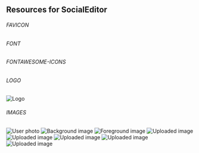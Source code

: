 ## Resources for SocialEditor

###### FAVICON

<link rel="icon" type="image/png" href="https://bytegrad.com/course-assets/css/1/favicon.png">

###### FONT

<link rel="stylesheet" href="https://cdnjs.cloudflare.com/ajax/libs/lato-font/3.0.0/css/lato-font.min.css" integrity="sha512-rSWTr6dChYCbhpHaT1hg2tf4re2jUxBWTuZbujxKg96+T87KQJriMzBzW5aqcb8jmzBhhNSx4XYGA6/Y+ok1vQ==" crossorigin="anonymous" />

###### FONTAWESOME-ICONS

<link rel="stylesheet" href="https://cdnjs.cloudflare.com/ajax/libs/font-awesome/5.15.1/css/all.min.css" integrity="sha512-+4zCK9k+qNFUR5X+cKL9EIR+ZOhtIloNl9GIKS57V1MyNsYpYcUrUeQc9vNfzsWfV28IaLL3i96P9sdNyeRssA==" crossorigin="anonymous">

###### LOGO

<img class="logo" src="https://bytegrad.com/course-assets/css/1/logo.svg" alt="Logo">

###### IMAGES

<img class="dd-toggle__img" src="https://images.unsplash.com/photo-1614247484197-9c6164bb532f?ixid=MXwxMjA3fDB8MHxwaG90by1wYWdlfHx8fGVufDB8fHw%3D&ixlib=rb-1.2.1&fit=crop&w=60&q=100" alt="User photo">

<img class="canvas__bg-img" src="https://images.unsplash.com/photo-1615887023516-9b6bcd559e87?ixid=MXwxMjA3fDB8MHxwaG90by1wYWdlfHx8fGVufDB8fHw%3D&ixlib=rb-1.2.1&fit=crop&w=2134&q=100" alt="Background image">

<img class="canvas__fg-img" src="https://images.unsplash.com/photo-1615887023516-9b6bcd559e87?ixid=MXwxMjA3fDB8MHxwaG90by1wYWdlfHx8fGVufDB8fHw%3D&ixlib=rb-1.2.1&fit=crop&w=1453&q=85" alt="Foreground image">

<img class="panel__img" src="https://images.unsplash.com/photo-1543096222-72de739f7917?ixlib=rb-1.2.1&ixid=MXwxMjA3fDB8MHxwaG90by1wYWdlfHx8fGVufDB8fHw%3D&fit=crop&w=280&q=100" alt="Uploaded image">

<img class="panel__img" src="https://images.unsplash.com/photo-1475598322381-f1b499717dda?ixid=MXwxMjA3fDB8MHxwaG90by1wYWdlfHx8fGVufDB8fHw%3D&ixlib=rb-1.2.1&fit=crop&h=280&q=100" alt="Uploaded image">

<img class="panel__img" src="https://images.unsplash.com/photo-1615887023516-9b6bcd559e87?ixid=MXwxMjA3fDB8MHxwaG90by1wYWdlfHx8fGVufDB8fHw%3D&ixlib=rb-1.2.1&fit=crop&w=280&q=100" alt="Uploaded image">

<img class="panel__img" src="https://images.unsplash.com/photo-1615749190340-34c7c3b16784?ixid=MXwxMjA3fDB8MHxwaG90by1wYWdlfHx8fGVufDB8fHw%3D&ixlib=rb-1.2.1&fit=crop&w=280&q=100" alt="Uploaded image">

<img class="panel__img" src="https://images.unsplash.com/photo-1615707547992-93435f1e7f13?ixid=MXwxMjA3fDB8MHxwaG90by1wYWdlfHx8fGVufDB8fHw%3D&ixlib=rb-1.2.1&fit=crop&w=280&q=100" alt="Uploaded image">
